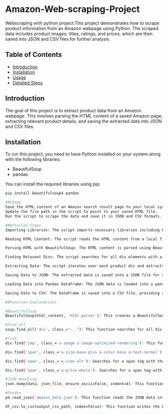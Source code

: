 # Amazon-Web-scraping-Project
Webscraping with python project.This project demonstrates how to scrape product information from an Amazon webpage using Python. The scraped data includes product images, titles, ratings, and prices, which are then saved into JSON and CSV files for further analysis.

## Table of Contents

- [Introduction](#introduction)
- [Installation](#installation)
- [Usage](#usage)
- [Detailed Steps](#detailed-steps)


## Introduction

The goal of this project is to extract product data from an Amazon webpage. This involves parsing the HTML content of a saved Amazon page, extracting relevant product details, and saving the extracted data into JSON and CSV files.

## Installation

To run this project, you need to have Python installed on your system along with the following libraries:

- BeautifulSoup
- pandas

You can install the required libraries using pip:

```bash
pip install beautifulsoup4 pandas

##Usage
Save the HTML content of an Amazon search result page to your local system.
Update the file path in the script to point to your saved HTML file.
Run the script to scrape the data and save it in JSON and CSV formats.

##Detailed Steps
Importing Libraries: The script imports necessary libraries including BeautifulSoup for parsing HTML, json for handling JSON data, csv for handling CSV files, and pandas for data manipulation and analysis.

Reading HTML Content: The script reads the HTML content from a local file containing the saved Amazon search results page.

Parsing HTML with BeautifulSoup: The HTML content is parsed using BeautifulSoup to create a soup object that allows for easy navigation and data extraction from the HTML structure.

Finding Relevant Divs: The script searches for all div elements with a specific class that indicates product listings. These div elements contain the information of interest.

Extracting Data: The script iterates over each product div and extracts relevant information such as the product image link, title, rating, and price. This information is stored in a dictionary and appended to a list.

Saving Data to JSON: The extracted data is saved into a JSON file for structured storage and easy access.

Loading Data into Pandas DataFrame: The JSON data is loaded into a pandas DataFrame for further manipulation and analysis.

Saving Data to CSV: The DataFrame is saved into a CSV file, providing a tabular representation of the scraped data that is easy to view and analyze.

##Function Explanations

#BeautifulSoup
BeautifulSoup(html_content, 'html.parser'): This creates a BeautifulSoup object from the HTML content, allowing for easy navigation and data extraction from the HTML structure.

#find_all
soup.find_all('div', class_="..."): This function searches for all div elements in the HTML content that have the specified class. It returns a list of all matching elements.

#find
div.find('img', class_='s-image s-image-optimized-rendering'): This function searches within a specific div element for an img tag with the specified class. It returns the first matching element or None if no match is found.

div.find('span', class_='a-size-base-plus a-color-base a-text-normal'): Similar to the above, this searches for a span tag with the specified class within a specific div element.

div.find('span', class_='a-icon-alt'): Searches for a span tag with the specified class within a specific div element.

div.find('span', class_='a-price-whole'): Searches for a span tag with the specified class within a specific div element.

#JSON Handling
json.dump(data, json_file, ensure_ascii=False, indent=4): This function writes the extracted data to a JSON file. The ensure_ascii=False parameter ensures that non-ASCII characters are preserved, and indent=4 makes the output more readable by indenting nested structures by four spaces.

#Pandas
pd.read_json('amazon_data.json'): This function reads the JSON data into a pandas DataFrame, allowing for easy data manipulation and analysis.

df_csv.to_csv(output_csv_path, index=False): This function writes the DataFrame to a CSV file. The index=False parameter prevents pandas from writing row indices to the file.
